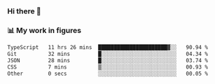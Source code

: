 ### Hi there 👋

### 📊 My work in figures

<!--START_SECTION:waka-->

```txt
TypeScript   11 hrs 26 mins  ██████████████████████▓░░   90.94 %
Git          32 mins         █░░░░░░░░░░░░░░░░░░░░░░░░   04.34 %
JSON         28 mins         █░░░░░░░░░░░░░░░░░░░░░░░░   03.74 %
CSS          7 mins          ▒░░░░░░░░░░░░░░░░░░░░░░░░   00.93 %
Other        0 secs          ░░░░░░░░░░░░░░░░░░░░░░░░░   00.05 %
```

<!--END_SECTION:waka-->
